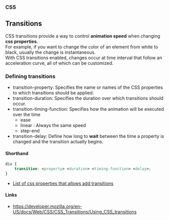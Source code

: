 ### CSS 

## Transitions
CSS transitions provide a way to control **animation speed** when changing **css properties**. \
For example, if you want to change the color of an element from white to black, usually the change is instantaneous.\
With CSS transitions enabled, changes occur at time interval that follow an acceleration curve, all of which can be customized.

### Defining transitions
- transition-property: Specifies the name or names of the CSS properties to which transitions should be applied.
- transition-duration: Specifies the duration over which transitions should occur.
- transition-timing-function: Specifies how the animation will be executed over the time
  - ease
  - linear : Always the same speed
  - step-end
- transition-delay: Define how long to **wait** between the time a property is changed and the transition actually begins.

#### Shorthand
```css
div {
    transition: <property> <duration> <timing-function> <delay>;
}
```


- [List of css properties that allows add transitions](https://developer.mozilla.org/en-US/docs/Web/CSS/CSS_animated_properties)


#### Links

- https://developer.mozilla.org/en-US/docs/Web/CSS/CSS_Transitions/Using_CSS_transitions

